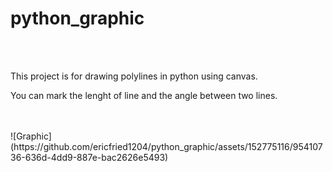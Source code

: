 # python_graphic
<br>
<br>
<p>This project is for drawing polylines in python using canvas.</p>
<p>You can mark the lenght of line and the angle between two lines.</p>
<br><br>
![Graphic](https://github.com/ericfried1204/python_graphic/assets/152775116/95410736-636d-4dd9-887e-bac2626e5493)
